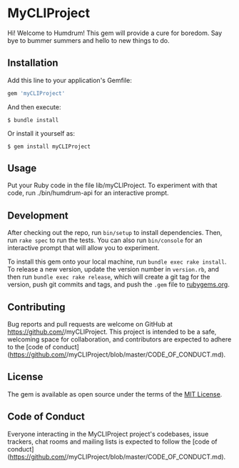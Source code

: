 # MyCLIProject

Hi! Welcome to Humdrum! This gem will provide a cure for boredom. Say bye to bummer summers and hello to new things to do. 

## Installation

Add this line to your application's Gemfile:

```ruby
gem 'myCLIProject'
```

And then execute:

    $ bundle install

Or install it yourself as:

    $ gem install myCLIProject

## Usage

Put your Ruby code in the file lib/myCLIProject. To experiment with that code, run ./bin/humdrum-api for an interactive prompt.

## Development

After checking out the repo, run `bin/setup` to install dependencies. Then, run `rake spec` to run the tests. You can also run `bin/console` for an interactive prompt that will allow you to experiment.

To install this gem onto your local machine, run `bundle exec rake install`. To release a new version, update the version number in `version.rb`, and then run `bundle exec rake release`, which will create a git tag for the version, push git commits and tags, and push the `.gem` file to [rubygems.org](https://rubygems.org).

## Contributing

Bug reports and pull requests are welcome on GitHub at https://github.com/<github username>/myCLIProject. This project is intended to be a safe, welcoming space for collaboration, and contributors are expected to adhere to the [code of conduct](https://github.com/<github username>/myCLIProject/blob/master/CODE_OF_CONDUCT.md).


## License

The gem is available as open source under the terms of the [MIT License](https://opensource.org/licenses/MIT).

## Code of Conduct

Everyone interacting in the MyCLIProject project's codebases, issue trackers, chat rooms and mailing lists is expected to follow the [code of conduct](https://github.com/<github username>/myCLIProject/blob/master/CODE_OF_CONDUCT.md).

